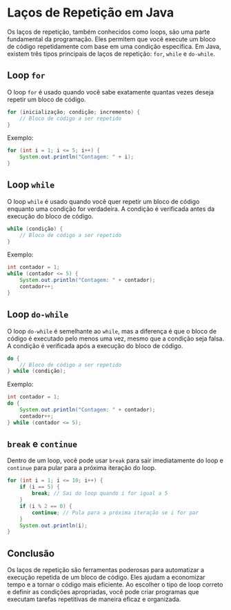 # Laços de Repetição em Java

Os laços de repetição, também conhecidos como loops, são uma parte fundamental da programação. Eles permitem que você execute um bloco de código repetidamente com base em uma condição específica. Em Java, existem três tipos principais de laços de repetição: `for`, `while` e `do-while`.

## Loop `for`

O loop `for` é usado quando você sabe exatamente quantas vezes deseja repetir um bloco de código.

```java
for (inicialização; condição; incremento) {
    // Bloco de código a ser repetido
}
```

Exemplo:

```java
for (int i = 1; i <= 5; i++) {
    System.out.println("Contagem: " + i);
}
```

## Loop `while`

O loop `while` é usado quando você quer repetir um bloco de código enquanto uma condição for verdadeira. A condição é verificada antes da execução do bloco de código.

```java
while (condição) {
    // Bloco de código a ser repetido
}
```

Exemplo:

```java
int contador = 1;
while (contador <= 5) {
    System.out.println("Contagem: " + contador);
    contador++;
}
```

## Loop `do-while`

O loop `do-while` é semelhante ao `while`, mas a diferença é que o bloco de código é executado pelo menos uma vez, mesmo que a condição seja falsa. A condição é verificada após a execução do bloco de código.

```java
do {
    // Bloco de código a ser repetido
} while (condição);
```

Exemplo:

```java
int contador = 1;
do {
    System.out.println("Contagem: " + contador);
    contador++;
} while (contador <= 5);
```

## `break` e `continue`

Dentro de um loop, você pode usar `break` para sair imediatamente do loop e `continue` para pular para a próxima iteração do loop.

```java
for (int i = 1; i <= 10; i++) {
    if (i == 5) {
        break; // Sai do loop quando i for igual a 5
    }
    if (i % 2 == 0) {
        continue; // Pula para a próxima iteração se i for par
    }
    System.out.println(i);
}
```

## Conclusão

Os laços de repetição são ferramentas poderosas para automatizar a execução repetida de um bloco de código. Eles ajudam a economizar tempo e a tornar o código mais eficiente. Ao escolher o tipo de loop correto e definir as condições apropriadas, você pode criar programas que executam tarefas repetitivas de maneira eficaz e organizada.